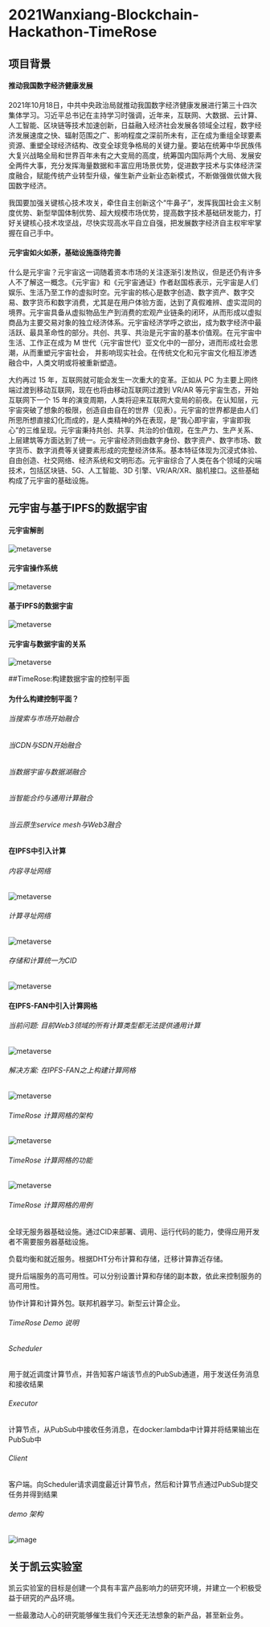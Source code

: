 # 2021Wanxiang-Blockchain-Hackathon-TimeRose



## 项目背景

#### 推动我国数字经济健康发展
2021年10月18日，中共中央政治局就推动我国数字经济健康发展进行第三十四次集体学习。习近平总书记在主持学习时强调，近年来，互联网、大数据、云计算、人工智能、区块链等技术加速创新，日益融入经济社会发展各领域全过程，数字经济发展速度之快、辐射范围之广、影响程度之深前所未有，正在成为重组全球要素资源、重塑全球经济结构、改变全球竞争格局的关键力量。要站在统筹中华民族伟大复兴战略全局和世界百年未有之大变局的高度，统筹国内国际两个大局、发展安全两件大事，充分发挥海量数据和丰富应用场景优势，促进数字技术与实体经济深度融合，赋能传统产业转型升级，催生新产业新业态新模式，不断做强做优做大我国数字经济。

我国要加强关键核心技术攻关，牵住自主创新这个“牛鼻子”，发挥我国社会主义制度优势、新型举国体制优势、超大规模市场优势，提高数字技术基础研发能力，打好关键核心技术攻坚战，尽快实现高水平自立自强，把发展数字经济自主权牢牢掌握在自己手中。

#### 元宇宙如火如荼，基础设施亟待完善
什么是元宇宙？元宇宙这一词随着资本市场的关注逐渐引发热议，但是还仍有许多人不了解这一概念。《元宇宙》和《元宇宙通证》作者赵国栋表示，元宇宙是人们娱乐、生活乃至工作的虚拟时空。元宇宙的核心是数字创造、数字资产、数字交易、数字货币和数字消费，尤其是在用户体验方面，达到了真假难辨、虚实混同的境界。元宇宙具备从虚拟物品生产到消费的宏观产业链条的闭环，从而形成以虚拟商品为主要交易对象的独立经济体系。元宇宙经济学呼之欲出，成为数字经济中最活跃、最具革命性的部分。共创、共享、共治是元宇宙的基本价值观。在元宇宙中生活、工作正在成为 M 世代（元宇宙世代）亚文化中的一部分，进而形成社会思潮，从而重塑元宇宙社会， 并影响现实社会。在传统文化和元宇宙文化相互渗透融合中，人类文明或将被重新塑造。

大约再过 15 年，互联网就可能会发生一次重大的变革。正如从 PC 为主要上网终端过渡到移动互联网，现在也将由移动互联网过渡到 VR/AR 等元宇宙生态，开始互联网下一个 15 年的演变周期，人类将迎来互联网大变局的前夜。在认知层，元宇宙突破了想象的极限，创造自由自在的世界（见表）。元宇宙的世界都是由人们所思所想直接幻化而成的，是人类精神的外在表现，是“我心即宇宙，宇宙即我心”的三维呈现。元宇宙秉持共创、共享、共治的价值观，在生产力、生产关系、上层建筑等方面达到了统一。元宇宙经济则由数字身份、数字资产、数字市场、数字货币、数字消费等关键要素形成的完整经济体系。基本特征体现为沉浸式体验、自由创造、社交网络、经济系统和文明形态。元宇宙综合了人类在各个领域的尖端技术，包括区块链、5G、人工智能、3D 引擎、VR/AR/XR、脑机接口。这些基础构成了元宇宙的基础设施。

## 元宇宙与基于IPFS的数据宇宙
#### 元宇宙解剖

![metaverse](./images/mv1.png)
#### 元宇宙操作系统
![metaverse](./images/mv2.png)

#### 基于IPFS的数据宇宙
![metaverse](./images/dataverse.png)

#### 元宇宙与数据宇宙的关系
![metaverse](./images/mv3.png)

##TimeRose:构建数据宇宙的控制平面
#### 为什么构建控制平面？
###### 当搜索与市场开始融合
###### 当CDN与SDN开始融合
###### 当数据宇宙与数据湖融合
###### 当智能合约与通用计算融合
###### 当云原生service mesh与Web3融合

#### 在IPFS中引入计算
###### 内容寻址网络
![metaverse](./images/cm4.png)
###### 计算寻址网络
![metaverse](./images/cm5.png)
###### 存储和计算统一为CID
![metaverse](./images/cm6.png)

#### 在IPFS-FAN中引入计算网格

###### 当前问题: 目前Web3领域的所有计算类型都无法提供通用计算
![metaverse](./images/cm8.png)
###### 解决方案: 在IPFS-FAN之上构建计算网格
![metaverse](./images/cm9.png)
###### TimeRose 计算网格的架构
![metaverse](./images/arch1.png)
###### TimeRose 计算网格的功能
![metaverse](./images/cm10.png)
###### TimeRose 计算网格的用例

全球无服务器基础设施。通过CID来部署、调用、运行代码的能力，使得应用开发者不需要服务器基础设施。

负载均衡和就近服务。根据DHT分布计算和存储，迁移计算靠近存储。

提升后端服务的高可用性。可以分别设置计算和存储的副本数，依此来控制服务的高可用性。

协作计算和计算外包。联邦机器学习。新型云计算企业。

###### TimeRose Demo 说明

###### Scheduler
用于就近调度计算节点，并告知客户端该节点的PubSub通道，用于发送任务消息和接收结果


###### Executor
计算节点，从PubSub中接收任务消息，在docker:lambda中计算并将结果输出在PubSub中


###### Client
客户端。向Scheduler请求调度最近计算节点，然后和计算节点通过PubSub提交任务并得到结果
###### demo 架构
![image](./images/img.png)


## 关于凯云实验室

凯云实验室的目标是创建一个具有丰富产品影响力的研究环境，并建立一个积极受益于研究的产品环境。

一些最激动人心的研究能够催生我们今天还无法想象的新产品，甚至新业务。

